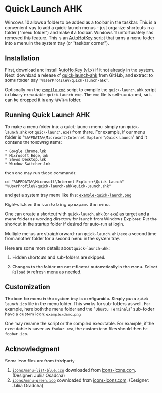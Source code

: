 # Quick Launch AHK #

[autohotkey]: https://www.autohotkey.com
[icon-menu-green]: https://icon-icons.com/icon/Menu-green/81507
[icon-menu-list-blue]: https://icon-icons.com/icon/menu-list/81519
[git-quick-launch-ahk]: https://github.com/plai2010/quick-launch-ahk.git
[quick-launch-ahk]: https://github.com/plai2010/quick-launch-ahk

Windows 10 allows a folder to be added as a toolbar in the taskbar.
This is a convenient way to add a quick-launch menus - just organize
shortcuts in a folder ("menu folder") and make it a toolbar.  Windows 11
unfortunately has removed this feature. This is an [AutoHotKey][autohotkey]
script that turns a menu folder into a menu in the system tray
(or "taskbar corner").

## Installation ##

First, download and install [AutoHotKey (v1.x)][autohotkey] if it not
already in the system. Next, download a release of
[quick-launch-ahk][quick-launch-ahk] from GitHub, and extract
to some folder, say "`%UserProfile%\quick-launch-ahk`".

Optionally run the [`compile.cmd`](compile.cmd) script to compile the
`quick-launch.ahk` script to binary executable `quick-launch.exe`.
The `exe` file is self-contained, so it can be dropped it in any `%PATH%`
folder.

## Running Quick Launch AHK ##

To make a menu folder into a quick-launch menu, simply run `quick-launch.ahk`
(or `quick-launch.exe`) from there. For example, if our
menu folder is "`%APPDATA%\Microsoft\Internet Explorer\Quick Launch`"
and it contains the following items:

	* Google Chrome.lnk
	* Microsoft Edge.lnk
	* Shows Desktop.lnk
	* Window Switcher.lnk

then one may run these commands:

	cd "%APPDATA%\Microsoft\Internet Explorer\Quick Launch"
	"%UserProfile%\quick-launch-ahk\quick-launch.ahk"

and get a system tray menu like this:
[`example-quick-launch.png`](doc/images/example-quick-launch.png)

Right-click on the icon to bring up expand the menu.

One can create a shortcut with `quick-launch.ahk` (or `exe`) as target and
a menu folder as working directory for launch from Windows Explorer. Put
the shortcut in the startup folder if desired for auto-run at login.

Multiple menus are straighforward; run `quick-launch.ahk/exe` a second
time from another folder for a second menu in the system tray.

Here are some more details about `quick-launch-ahk`:

1. Hidden shortcuts and sub-folders are skipped.

1. Changes to the folder are not reflected automatically in the menu.
Select `Reload` to refresh menu as needed.

## Customization ##

The icon for menu in the system tray is configurable. Simply put
a `quick-launch.ico` file in the menu folder. This works for sub-folders
as well. For example, here both the menu folder and the "`Ubuntu Terminals`"
sub-folder have a custom icon:
[`example-demo.png`](doc/images/example-demo.png)

One may rename the script or the compiled executable. For example, if
the executable is saved as `foobar.exe`, the custom icon files should
then be `foobar.ico`.

## Acknowledgment ##

Some icon files are from thirdparty:

1. [`icons/menu-list-blue.ico`](icons/menu-list-blue.ico) downloaded
from [icons-icons.com][icon-menu-list-blue]. (Designer: Juliia Osadcha)
1. [`icons/menu-green.ico`](icons/menu-green.ico) downloaded
from [icons-icons.com][icon-menu-green]. (Designer: Juliia Osadcha)
